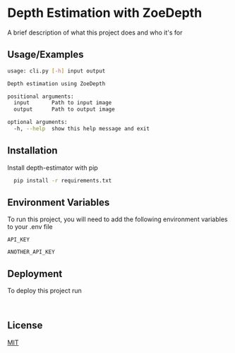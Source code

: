 
# Depth Estimation with ZoeDepth

A brief description of what this project does and who it's for


## Usage/Examples

```bash
usage: cli.py [-h] input output

Depth estimation using ZoeDepth

positional arguments:
  input       Path to input image
  output      Path to output image

optional arguments:
  -h, --help  show this help message and exit
```


## Installation

Install depth-estimator with pip

```bash
  pip install -r requirements.txt
```
    
## Environment Variables

To run this project, you will need to add the following environment variables to your .env file

`API_KEY`

`ANOTHER_API_KEY`


## Deployment

To deploy this project run

```bash
  
```


## License

[MIT](https://choosealicense.com/licenses/mit/)

